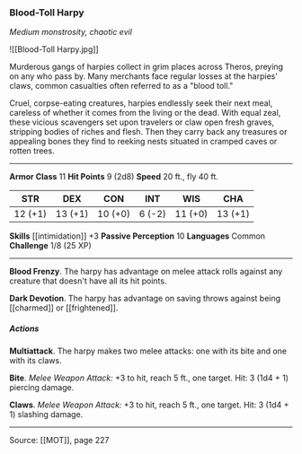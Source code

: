 ### Blood-Toll Harpy
_Medium monstrosity, chaotic evil_

![[Blood-Toll Harpy.jpg]]

Murderous gangs of harpies collect in grim places across Theros, preying on any who pass by. Many merchants face regular losses at the harpies' claws, common casualties often referred to as a "blood toll."

Cruel, corpse-eating creatures, harpies endlessly seek their next meal, careless of whether it comes from the living or the dead. With equal zeal, these vicious scavengers set upon travelers or claw open fresh graves, stripping bodies of riches and flesh. Then they carry back any treasures or appealing bones they find to reeking nests situated in cramped caves or rotten trees.




---

**Armor Class** 11
**Hit Points** 9 (2d8)
**Speed** 20 ft., fly 40 ft.

| STR     | DEX     | CON     | INT     | WIS     | CHA     |
|---------|---------|---------|---------|---------|---------|
| 12 (+1) | 13 (+1) | 10 (+0) | 6 (-2) | 11 (+0) | 13 (+1) |

**Skills** [[intimidation]] +3
**Passive Perception** 10
**Languages** Common
**Challenge** 1/8 (25 XP)

---

**Blood Frenzy**. The harpy has advantage on melee attack rolls against any creature that doesn't have all its hit points.

**Dark Devotion**. The harpy has advantage on saving throws against being [[charmed]] or [[frightened]].

##### Actions
**Multiattack**. The harpy makes two melee attacks: one with its bite and one with its claws.

**Bite**. _Melee Weapon Attack:_ +3 to hit, reach 5 ft., one target. Hit: 3 (1d4 + 1) piercing damage.

**Claws**. _Melee Weapon Attack:_ +3 to hit, reach 5 ft., one target. Hit: 3 (1d4 + 1) slashing damage.


---

Source: [[MOT]], page 227